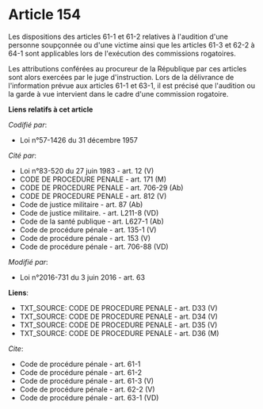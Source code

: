 # Article 154

Les dispositions des articles 61-1 et 61-2 relatives à l'audition d'une personne soupçonnée ou d'une victime ainsi que les
articles 61-3 et 62-2 à 64-1 sont applicables lors de l'exécution des commissions rogatoires. 

Les attributions conférées au procureur de la République par ces articles sont alors exercées par le juge d'instruction. Lors
de la délivrance de l'information prévue aux articles 61-1 et 63-1, il est précisé que l'audition ou la garde à vue
intervient dans le cadre d'une commission rogatoire.

**Liens relatifs à cet article**

_Codifié par_:

  - Loi n°57-1426 du 31 décembre 1957

_Cité par_:

  - Loi n°83-520 du 27 juin 1983 - art. 12 (V)
  - CODE DE PROCEDURE PENALE - art. 171 (M)
  - CODE DE PROCEDURE PENALE - art. 706-29 (Ab)
  - CODE DE PROCEDURE PENALE - art. 812 (V)
  - Code de justice militaire - art. 87 (Ab)
  - Code de justice militaire. - art. L211-8 (VD)
  - Code de la santé publique - art. L627-1 (Ab)
  - Code de procédure pénale - art. 135-1 (V)
  - Code de procédure pénale - art. 153 (V)
  - Code de procédure pénale - art. 706-88 (VD)

_Modifié par_:

  - Loi n°2016-731 du 3 juin 2016 - art. 63

**Liens**:

  - TXT_SOURCE: CODE DE PROCEDURE PENALE - art. D33 (V)
  - TXT_SOURCE: CODE DE PROCEDURE PENALE - art. D34 (V)
  - TXT_SOURCE: CODE DE PROCEDURE PENALE - art. D35 (V)
  - TXT_SOURCE: CODE DE PROCEDURE PENALE - art. D36 (M)

_Cite_:

  - Code de procédure pénale - art. 61-1
  - Code de procédure pénale - art. 61-2
  - Code de procédure pénale - art. 61-3 (V)
  - Code de procédure pénale - art. 62-2 (V)
  - Code de procédure pénale - art. 63-1 (VD)
